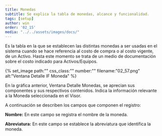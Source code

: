 ```yaml
---
title: Monedas
subtitle: Se explica la tabla de monedas, alcance y funcionalidad.
tags: [setup]
author: win
order: '02_15'
media: "../../assets/images/docs/"
---
```


Es la tabla en la que se establecen las distintas monedas a ser usadas en el sistema cuando se hace referencia al costo de compra o al costo vigente, de un Activo. Hasta este momento se trata de un medio de documentación sobre el costo indicado para Activos/Equipos.

{% set_image
  path:""
  css_class:""
  number:""
  filename:"02_57.png"
  alt:"Ventana Detalle IF Moneda"
%}

En la gráfica anterior, Ventana Detalle Monedas, se aprecian sus componentes y sus respectivos contenidos. Indica la información relevante a la Moneda seleccionada en el Visor.

A continuación se describen los campos que componen el registro:

**Nombre:** En este campo se registra el nombre de la moneda.

**Abreviatura:** En este campo se establece la abreviatura que identifica la moneda.
